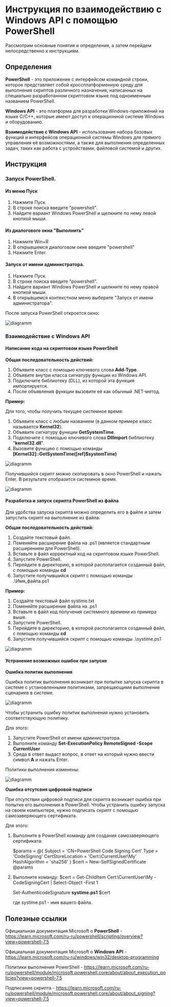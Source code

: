 # Инструкция по взаимодействию с Windows API с помощью PowerShell

Рассмотрим основные понятия и определения, а затем перейдем непосредственно к инструкциям.

## Определения

**PowerShell** - это приложение с интерфейсом командной строки, которое представляет собой кроссплатформенную среду  для выполнения скриптов различного назначения, написанных на специально разработанном скриптовом языке под одноименным названием PowerShell.

**Windows API** - это платформа для разработки Windows-приложений на языке C/C++, которые имеют доступ к операционной системе Windows и оборудованию.

**Взаимодействие с Windows API** - использование набора базовых функций и интерфейсов операционной системы Windows для прямого управления её возможностями, а также для выполнения определенных задач, таких как работа с устройствами, файловой системой и других.

## Инструкция
### Запуск PowerShell.

#### Из меню Пуск
1. Нажмите Пуск.
2. В строке поиска введите "powershell".
3. Найдите вариант Windows PowerShell и щелкните по нему левой кнопкой мыши.

#### Из диалогового окна "Выполнить"
1. Нажмите Win+R
2. В открывшемся диалоговом окне введите "powershell"
3. Нажмите Enter.

#### Запуск от имени администратора.

1. Нажмите Пуск.
2. В строке поиска введите "powershell".
3. Найдите вариант Windows PowerShell и щелкните по нему правой кнопкой мыши.
4. В открывшемся контекстном меню выберите "Запуск от имени администратора".
   
После запуска PowerShell откроется окно:

![diagramm](images/powershell.png)

### Взаимодействие с Windows API

#### Написание кода на скриптовом языке PowerShell

**Общая последовательность действий:**

1. Объявите класc c помощью ключевого слова **Add-Type**.
2. Объявите внутри класса сигнатуру функции из Windows API.
3. Подключите библиотеку (DLL), из которой эта функция импортируется.
4. После объявления функции вызовите её как обычный .NET-метод.

**Пример:**

Для того, чтобы получить текущее системное время: 

1. Объявите класс с любым названием (в данном примере класс называется **Kernel32**).
2. Объявите сигнатуру функции **GetSystemTime**.
3. Подключите с помощью ключевого слова **DllImport** библиотеку "**kernel32.dll**".
4. Вызовите функцию с помощью команды **[Kernel32]::GetSystemTime([ref]$systemTime)**

![diagramm](images/system_time.png)

Получившийся скрипт можно скопировать в окно PowerShell и нажать Enter. В результате отобразится системное время.

![diagramm](images/system_time_output.png)

#### Разработка и запуск скрипта PowerShell из файла

Для удобства запуска скрипта можно определить его в файле и затем запустить скрипт на выполнение из файла.

**Общая последовательность действий:**

1. Создайте текстовый файл.
2. Поменяйте расширение файла на .ps1 (является стандартным расширением для PowerShell).
3. Вставьте в файл корректный код на скриптовом языке PowerShell.
4. Запустите PowerShell.
5. Перейдите в директорию, в которой располагается созданный файл, с помощью команды **cd** 
6. Запустите получившийся скрипт с помощью команды .\Имя_файла.ps1

**Пример:**
1. Создайте текстовый файл systime.txt
2. Поменяйте расширение файла на .ps1
3. Вставьте в файл код получения системного времени из примера выше.
4. Запустите PowerShell.
5. Перейдите в директорию, в которой располагается созданный файл, с помощью команды **cd** 
5. Запустите получившийся скрипт с помощью команды .\systime.ps1

![diagramm](images/system_time_file.png)

#### Устранение возможных ошибок при запуске

**Ошибка политик выполнения**

Ошибка политик выполнения возникает при попытке запуска скрипта в системе с установленными политиками, запрещающими выполнение сценариев в системе.

![diagramm](images/system_time_run_error.png)

Чтобы устранить ошибку политик выполнения нужно установить соответствующую политику. 

Для этого:

1. Запустите PowerShell от имени администратора.
2. Выполните команду **Set-ExecutionPolicy RemoteSigned -Scope CurrentUser**
3. Среда в ответ выдаст вопрос, в ответ на который нужно ввести символ **A** и нажать Enter.

Политики выполнения изменены: 

![diagramm](images/system_execution_policy.png)

**Ошибка отсутсвия цифровой подписи**

При отсутствии цифровой подписи для скрипта возникает ошибка при попытке его выполнения в PowerShell.
Чтобы устранить ошибку запуска на своем компьютере, нужно подписать скрипт с помощью самозаверяющего сертификата.

Для этого:
1. Выполните в PowerShell команду для создания самозаверяющего сертификата:

   $params = @{
    Subject = 'CN=PowerShell Code Signing Cert'
    Type = 'CodeSigning'
    CertStoreLocation = 'Cert:\CurrentUser\My'
    HashAlgorithm = 'sha256'
   }
   $cert = New-SelfSignedCertificate @params

2. Выполните команду:
   $cert = Get-ChildItem Cert:\CurrentUser\My -CodeSigningCert |
    Select-Object -First 1

   Set-AuthenticodeSignature **systime.ps1** $cert

   где systime.ps1 - имя вашего файла.

## Полезные ссылки

Официальная документация Microsoft о **PowerShell** - https://learn.microsoft.com/ru-ru/powershell/scripting/overview?view=powershell-7.5

Официальная документация Microsoft о **Windows API** - https://learn.microsoft.com/ru-ru/windows/win32/desktop-programming

Политики выполнения PowerShell - https://learn.microsoft.com/ru-ru/powershell/module/microsoft.powershell.core/about/about_execution_policies?view=powershell-7.5

Подписание скрипта - https://learn.microsoft.com/ru-ru/powershell/module/microsoft.powershell.core/about/about_signing?view=powershell-7.5
